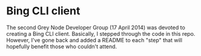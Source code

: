 # Bing CLI client

The second Grey Node Developer Group (17 April 2014) was devoted to creating a
Bing CLI client. Basically, I stepped through the code in this repo. However,
I've gone back and added a README to each "step" that will hopefully benefit
those who couldn't attend.